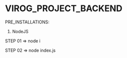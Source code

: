 # VIROG_PROJECT_BACKEND

PRE_INSTALLATIONS:

1. NodeJS

STEP 01 => node i


STEP 02 => node index.js
